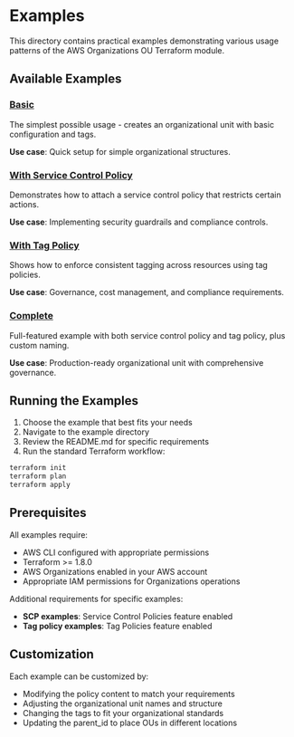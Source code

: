 # Examples

This directory contains practical examples demonstrating various usage patterns of the AWS Organizations OU Terraform module.

## Available Examples

### [Basic](./basic/)
The simplest possible usage - creates an organizational unit with basic configuration and tags.

**Use case**: Quick setup for simple organizational structures.

### [With Service Control Policy](./with-scp/)
Demonstrates how to attach a service control policy that restricts certain actions.

**Use case**: Implementing security guardrails and compliance controls.

### [With Tag Policy](./with-tag-policy/)
Shows how to enforce consistent tagging across resources using tag policies.

**Use case**: Governance, cost management, and compliance requirements.

### [Complete](./complete/)
Full-featured example with both service control policy and tag policy, plus custom naming.

**Use case**: Production-ready organizational unit with comprehensive governance.

## Running the Examples

1. Choose the example that best fits your needs
2. Navigate to the example directory
3. Review the README.md for specific requirements
4. Run the standard Terraform workflow:

```bash
terraform init
terraform plan
terraform apply
```

## Prerequisites

All examples require:
- AWS CLI configured with appropriate permissions
- Terraform >= 1.8.0
- AWS Organizations enabled in your AWS account
- Appropriate IAM permissions for Organizations operations

Additional requirements for specific examples:
- **SCP examples**: Service Control Policies feature enabled
- **Tag policy examples**: Tag Policies feature enabled

## Customization

Each example can be customized by:
- Modifying the policy content to match your requirements
- Adjusting the organizational unit names and structure
- Changing the tags to fit your organizational standards
- Updating the parent_id to place OUs in different locations